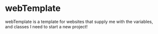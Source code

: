 # webTemplate
webTemplate is a template for websites that supply me with the variables, and classes I need to start a new project!
